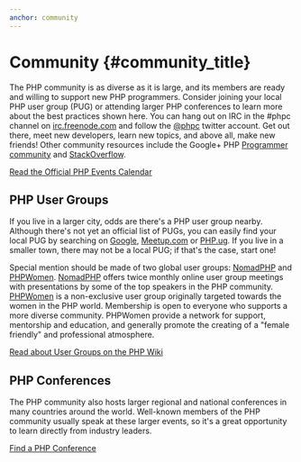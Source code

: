 ```yaml
---
anchor: community
---
```


# Community {#community_title}

The PHP community is as diverse as it is large, and its members are ready and willing to support new PHP programmers.
Consider joining your local PHP user group (PUG) or attending larger PHP conferences to learn more about the best
practices shown here. You can hang out on IRC in the #phpc channel on [irc.freenode.com][php-irc] and follow the
[@phpc][phpc-twitter] twitter account. Get out there, meet new developers, learn new topics, and above all, make new
friends! Other community resources include the Google+ PHP [Programmer community][php-programmers-gplus] and
[StackOverflow][php-so].

[Read the Official PHP Events Calendar][php-calendar]

## PHP User Groups

If you live in a larger city, odds are there's a PHP user group nearby. Although there's not yet an official list of
PUGs, you can easily find your local PUG by searching on [Google][google], [Meetup.com][meetup] or [PHP.ug][php-ug]. If
you live in a smaller town, there may not be a local PUG; if that's the case, start one!

Special mention should be made of two global user groups: [NomadPHP] and [PHPWomen]. [NomadPHP] offers twice monthly
online user group meetings with presentations by some of the top speakers in the PHP community.
[PHPWomen] is a non-exclusive user group originally targeted towards the women in the PHP world. Membership is open to
everyone who supports a more diverse community. PHPWomen provide a network for support, mentorship and education, and
generally promote the creating of a "female friendly" and professional atmosphere.

[Read about User Groups on the PHP Wiki][php-wiki]

## PHP Conferences

The PHP community also hosts larger regional and national conferences in many countries around the world. Well-known
members of the PHP community usually speak at these larger events, so it's a great opportunity to learn directly from
industry leaders.

[Find a PHP Conference][php-conf]

[php-calendar]: http://php.net/cal.php
[google]: https://www.google.com/search?q=php+user+group+near+me
[meetup]: http://www.meetup.com/find/
[php-ug]: http://php.ug/
[NomadPHP]: https://nomadphp.com/
[PHPWomen]: http://phpwomen.org/
[php-wiki]: https://wiki.php.net/usergroups
[php-conf]: http://php.net/conferences/index.php
[phpc-twitter]: https://twitter.com/phpc
[php-programmers-gplus]: https://plus.google.com/u/0/communities/104245651975268426012
[php-irc]: http://webchat.freenode.net/?channels=phpc
[php-so]: http://stackoverflow.com/questions/tagged/php
